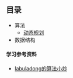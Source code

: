 ## 目录


- 算法
    - [动态规划](./算法/动态规划.md)
- 数据结构
  

####  学习参考资料

- [labuladong的算法小炒](https://labuladong.gitbook.io/algo/shu-ju-jie-gou-xi-lie/shou-ba-shou-shua-lian-biao-ti-mu-xun-lian-di-gui-si-wei)


